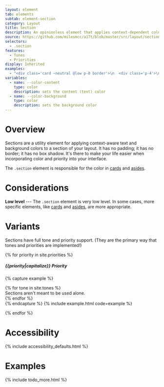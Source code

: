 ```yaml
---
layout: element
tab: elements
subtab: element-section
category: Layout
title: Section
description: An opinionless element that applies context-dependent color
source: https://github.com/milesmcc/a17t/blob/master/src/layout/section.css
selectors:
  - .section
features:
  - Tones
  - Priorities
display: Inherited
examples:
  - "<div class='card ~neutral @low p-0 border'>\n  <div class='p-4'>\n    <h2 class='heading text-xl mb-1'>Welcome to the team.</h2>\n    <p>Lorem ipsum dolor sit amet. I forget the rest of lorem ipsum and don't want to look it up, so here's this instead.</p>\n  </div>\n  <section class='section ~info p-4'>\n    <span class='button ~info @high'>Save</span>\n    <span class='button bg-transparent'>Go Back</span>\n  </section>\n</div>"
variables:
  - name: --color-content
    type: color
    description: sets the content (text) color
  - name: --color-background
    type: color
    description: sets the background color
---
```


# Overview

Sections are a utility element for applying context-aware text and background colors to a section of your layout. It has no padding; it has no border; it has no box shadow. It's there to make your life easier when incorporating color and priority into your interface.

The `.section` element is responsible for the color in [cards](/layout/card) and [asides](/layout/aside).

# Considerations

**Low level** --- The `.section` element is very low level. In some cases, more specific elements, like [cards](/layout/card) and [asides](/layout/aside), are more appropriate.

# Variants

Sections have full tone and priority support. (They are the primary way that tones and priorities are implemented!)

{% for priority in site.priorities %}

##### {{priority|capitalize}} Priority

{% capture example %}
<div class="md:grid grid-cols-2 gap-4">
  {% for tone in site.tones %}
  <section class="section ~{{tone}} !{{priority}}">Sections aren't meant to be used alone.</section>
  {% endfor %}
</div>
{% endcapture %}
{% include example.html code=example %}

{% endfor %}

# Accessibility

{% include accessibility_defaults.html %}

# Examples

{% include todo_more.html %}
